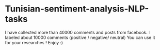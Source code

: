 # Tunisian-sentiment-analysis-NLP-tasks
I have collected more than 40000 comments and posts from facebook. 
I labeled about 10000 comments (positive / negative/ neutral) 
You can use it for your researches ! Enjoy :) 
